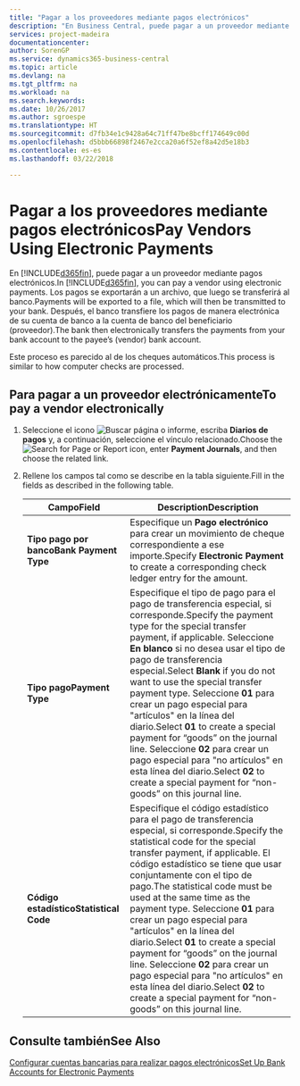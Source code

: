 ```yaml
---
title: "Pagar a los proveedores mediante pagos electrónicos"
description: "En Business Central, puede pagar a un proveedor mediante pagos electrónicos. Los pagos se exportarán a un archivo, que luego se transferirá al banco. Después, el banco transfiere los pagos de manera electrónica de su cuenta de banco a la cuenta de banco del beneficiario (proveedor)."
services: project-madeira
documentationcenter: 
author: SorenGP
ms.service: dynamics365-business-central
ms.topic: article
ms.devlang: na
ms.tgt_pltfrm: na
ms.workload: na
ms.search.keywords: 
ms.date: 10/26/2017
ms.author: sgroespe
ms.translationtype: HT
ms.sourcegitcommit: d7fb34e1c9428a64c71ff47be8bcff174649c00d
ms.openlocfilehash: d5bbb66898f2467e2cca20a6f52ef8a42d5e18b3
ms.contentlocale: es-es
ms.lasthandoff: 03/22/2018

---
```

# <a name="pay-vendors-using-electronic-payments"></a><span data-ttu-id="30f9d-105">Pagar a los proveedores mediante pagos electrónicos</span><span class="sxs-lookup"><span data-stu-id="30f9d-105">Pay Vendors Using Electronic Payments</span></span>
<span data-ttu-id="30f9d-106">En [!INCLUDE[d365fin](../../includes/d365fin_md.md)], puede pagar a un proveedor mediante pagos electrónicos.</span><span class="sxs-lookup"><span data-stu-id="30f9d-106">In [!INCLUDE[d365fin](../../includes/d365fin_md.md)], you can pay a vendor using electronic payments.</span></span> <span data-ttu-id="30f9d-107">Los pagos se exportarán a un archivo, que luego se transferirá al banco.</span><span class="sxs-lookup"><span data-stu-id="30f9d-107">Payments will be exported to a file, which will then be transmitted to your bank.</span></span> <span data-ttu-id="30f9d-108">Después, el banco transfiere los pagos de manera electrónica de su cuenta de banco a la cuenta de banco del beneficiario (proveedor).</span><span class="sxs-lookup"><span data-stu-id="30f9d-108">The bank then electronically transfers the payments from your bank account to the payee’s (vendor) bank account.</span></span>  

<span data-ttu-id="30f9d-109">Este proceso es parecido al de los cheques automáticos.</span><span class="sxs-lookup"><span data-stu-id="30f9d-109">This process is similar to how computer checks are processed.</span></span>  

## <a name="to-pay-a-vendor-electronically"></a><span data-ttu-id="30f9d-110">Para pagar a un proveedor electrónicamente</span><span class="sxs-lookup"><span data-stu-id="30f9d-110">To pay a vendor electronically</span></span>  

1. <span data-ttu-id="30f9d-111">Seleccione el icono ![Buscar página o informe](../../media/ui-search/search_small.png "icono Buscar página o informe"), escriba **Diarios de pagos** y, a continuación, seleccione el vínculo relacionado.</span><span class="sxs-lookup"><span data-stu-id="30f9d-111">Choose the ![Search for Page or Report](../../media/ui-search/search_small.png "Search for Page or Report icon") icon, enter **Payment Journals**, and then choose the related link.</span></span>  
2. <span data-ttu-id="30f9d-112">Rellene los campos tal como se describe en la tabla siguiente.</span><span class="sxs-lookup"><span data-stu-id="30f9d-112">Fill in the fields as described in the following table.</span></span>  

    |<span data-ttu-id="30f9d-113">Campo</span><span class="sxs-lookup"><span data-stu-id="30f9d-113">Field</span></span>|<span data-ttu-id="30f9d-114">Description</span><span class="sxs-lookup"><span data-stu-id="30f9d-114">Description</span></span>|  
    |---------------------------------|---------------------------------------|  
    |<span data-ttu-id="30f9d-115">**Tipo pago por banco**</span><span class="sxs-lookup"><span data-stu-id="30f9d-115">**Bank Payment Type**</span></span>|<span data-ttu-id="30f9d-116">Especifique un **Pago electrónico** para crear un movimiento de cheque correspondiente a ese importe.</span><span class="sxs-lookup"><span data-stu-id="30f9d-116">Specify **Electronic Payment** to create a corresponding check ledger entry for the amount.</span></span>|  
    |<span data-ttu-id="30f9d-117">**Tipo pago**</span><span class="sxs-lookup"><span data-stu-id="30f9d-117">**Payment Type**</span></span>|<span data-ttu-id="30f9d-118">Especifique el tipo de pago para el pago de transferencia especial, si corresponde.</span><span class="sxs-lookup"><span data-stu-id="30f9d-118">Specify the payment type for the special transfer payment, if applicable.</span></span> <span data-ttu-id="30f9d-119">Seleccione **En blanco** si no desea usar el tipo de pago de transferencia especial.</span><span class="sxs-lookup"><span data-stu-id="30f9d-119">Select **Blank** if you do not want to use the special transfer payment type.</span></span> <span data-ttu-id="30f9d-120">Seleccione **01** para crear un pago especial para "artículos" en la línea del diario.</span><span class="sxs-lookup"><span data-stu-id="30f9d-120">Select **01** to create a special payment for “goods” on the journal line.</span></span> <span data-ttu-id="30f9d-121">Seleccione **02** para crear un pago especial para "no artículos" en esta línea del diario.</span><span class="sxs-lookup"><span data-stu-id="30f9d-121">Select **02** to create a special payment for “non-goods” on this journal line.</span></span>|  
    |<span data-ttu-id="30f9d-122">**Código estadístico**</span><span class="sxs-lookup"><span data-stu-id="30f9d-122">**Statistical Code**</span></span>|<span data-ttu-id="30f9d-123">Especifique el código estadístico para el pago de transferencia especial, si corresponde.</span><span class="sxs-lookup"><span data-stu-id="30f9d-123">Specify the statistical code for the special transfer payment, if applicable.</span></span> <span data-ttu-id="30f9d-124">El código estadístico se tiene que usar conjuntamente con el tipo de pago.</span><span class="sxs-lookup"><span data-stu-id="30f9d-124">The statistical code must be used at the same time as the payment type.</span></span> <span data-ttu-id="30f9d-125">Seleccione **01** para crear un pago especial para "artículos" en la línea del diario.</span><span class="sxs-lookup"><span data-stu-id="30f9d-125">Select **01** to create a special payment for “goods” on the journal line.</span></span> <span data-ttu-id="30f9d-126">Seleccione **02** para crear un pago especial para "no artículos" en esta línea del diario.</span><span class="sxs-lookup"><span data-stu-id="30f9d-126">Select **02** to create a special payment for “non-goods” on this journal line.</span></span>|  

## <a name="see-also"></a><span data-ttu-id="30f9d-127">Consulte también</span><span class="sxs-lookup"><span data-stu-id="30f9d-127">See Also</span></span>  
[<span data-ttu-id="30f9d-128">Configurar cuentas bancarias para realizar pagos electrónicos</span><span class="sxs-lookup"><span data-stu-id="30f9d-128">Set Up Bank Accounts for Electronic Payments</span></span>](how-to-set-up-bank-accounts-for-electronic-payments.md)

